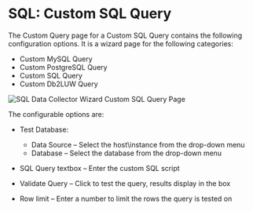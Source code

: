 # SQL: Custom SQL Query

The Custom Query page for a Custom SQL Query contains the following configuration options. It is a wizard page for the following categories:

- Custom MySQL Query
- Custom PostgreSQL Query
- Custom SQL Query
- Custom Db2LUW Query

![SQL Data Collector Wizard Custom SQL Query Page](/img/product_docs/accessanalyzer/accessanalyzer/enterpriseauditor/admin/datacollector/sql/customsqlquery.png)

The configurable options are:

- Test Database:

  - Data Source – Select the host\instance from the drop-down menu
  - Database – Select the database from the drop-down menu
- SQL Query textbox – Enter the custom SQL script
- Validate Query – Click to test the query, results display in the box
- Row limit – Enter a number to limit the rows the query is tested on
